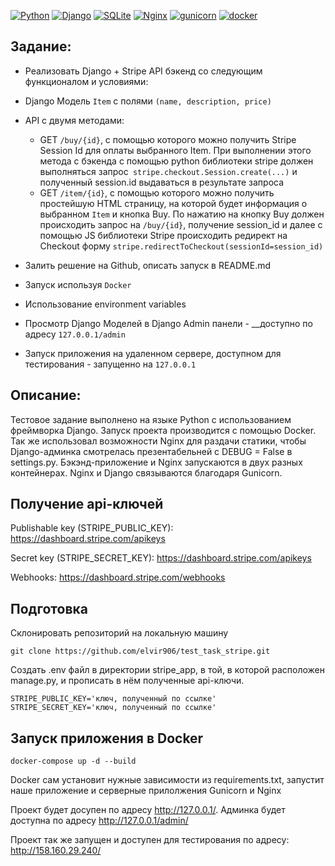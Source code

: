 [![Python](https://img.shields.io/badge/-Python-464646?style=flat-square&logo=Python)](https://www.python.org/)
[![Django](https://img.shields.io/badge/-Django-464646?style=flat-square&logo=Django)](https://www.djangoproject.com/)
[![SQLite](https://img.shields.io/badge/-SQLite-464646?style=flat-square&logo=SQLite)](https://www.sqlite.org/)
[![Nginx](https://img.shields.io/badge/-NGINX-464646?style=flat-square&logo=NGINX)](https://nginx.org/ru/)
[![gunicorn](https://img.shields.io/badge/-gunicorn-464646?style=flat-square&logo=gunicorn)](https://gunicorn.org/)
[![docker](https://img.shields.io/badge/-Docker-464646?style=flat-square&logo=docker)](https://www.docker.com/)

Задание:
-------

- Реализовать Django + Stripe API бэкенд со следующим функционалом и условиями:
- Django Модель `Item` с полями `(name, description, price) `
- API с двумя методами:
    * GET `/buy/{id}`, c помощью которого можно получить Stripe Session Id для оплаты выбранного Item. При выполнении
      этого метода c бэкенда с помощью python библиотеки stripe должен выполняться
      запрос` stripe.checkout.Session.create(...)` и полученный session.id выдаваться в результате запроса
    * GET `/item/{id}`, c помощью которого можно получить простейшую HTML страницу, на которой будет информация о
      выбранном `Item` и кнопка Buy. По нажатию на кнопку Buy должен происходить запрос на `/buy/{id}`, получение
      session_id и далее с помощью JS библиотеки Stripe происходить редирект на Checkout
      форму `stripe.redirectToCheckout(sessionId=session_id)`

- Залить решение на Github, описать запуск в README.md

- Запуск используя `Docker`

- Использование environment variables

- Просмотр Django Моделей в Django Admin панели - __доступно по адресу `127.0.0.1/admin`

- Запуск приложения на удаленном сервере, доступном для тестирования - запущенно на `127.0.0.1`

Описание:
-------------------------
Тестовое задание выполнено на языке Python с использованием фреймворка Django. Запуск проекта производится с помощью Doсker. Так же использовал возможности Nginx для раздачи статики, чтобы Django-админка смотрелась презентабельней с DEBUG = False в settings.py. Бэкэнд-приложение и Nginx запускаются в двух разных контейнерах. Nginx и Django связываются благодаря Gunicorn.

Получение api-ключей
-------------------------

Publishable key (STRIPE_PUBLIC_KEY):
https://dashboard.stripe.com/apikeys

Secret key (STRIPE_SECRET_KEY):
https://dashboard.stripe.com/apikeys

Webhooks:
https://dashboard.stripe.com/webhooks


Подготовка
------

Склонировать репозиторий на локальную машину
```
git clone https://github.com/elvir906/test_task_stripe.git
```
Создать .env файл в директории stripe_app, в той, в которой расположен manage.py,
и прописать в нём полученные api-ключи. 

```
STRIPE_PUBLIC_KEY='ключ, полученный по ссылке'
STRIPE_SECRET_KEY='ключ, полученный по ссылке'

```

Запуск приложения в Docker
------
```
docker-compose up -d --build
```
Docker сам установит нужные зависимости из requirements.txt, запустит наше приложение
и серверные прилолжения Gunicorn и Nginx

Проект будет досупен по адресу http://127.0.0.1/.
Админка будет доступна по адресу http://127.0.0.1/admin/

Проект так же запущен и доступен для тестирования по адресу: http://158.160.29.240/
